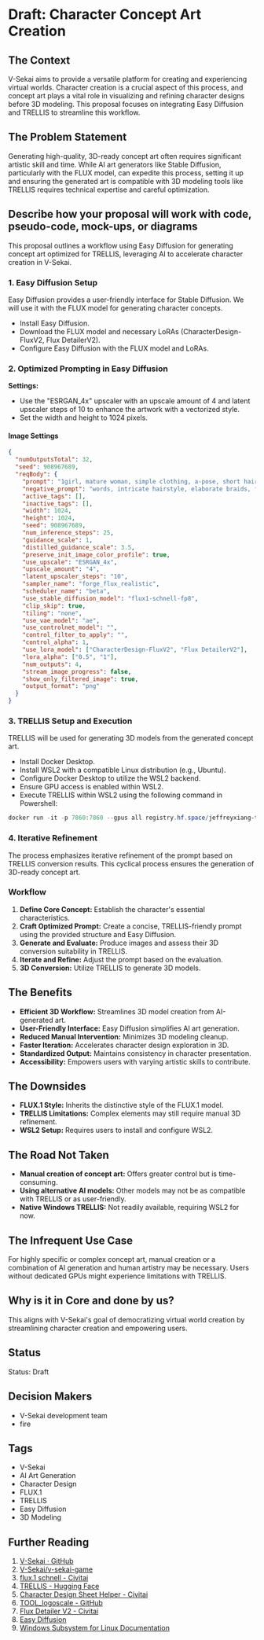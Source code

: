 # Draft: Character Concept Art Creation

## The Context

V-Sekai aims to provide a versatile platform for creating and experiencing virtual worlds. Character creation is a crucial aspect of this process, and concept art plays a vital role in visualizing and refining character designs before 3D modeling. This proposal focuses on integrating Easy Diffusion and TRELLIS to streamline this workflow.

## The Problem Statement

Generating high-quality, 3D-ready concept art often requires significant artistic skill and time. While AI art generators like Stable Diffusion, particularly with the FLUX model, can expedite this process, setting it up and ensuring the generated art is compatible with 3D modeling tools like TRELLIS requires technical expertise and careful optimization.

## Describe how your proposal will work with code, pseudo-code, mock-ups, or diagrams

This proposal outlines a workflow using Easy Diffusion for generating concept art optimized for TRELLIS, leveraging AI to accelerate character creation in V-Sekai.

### 1. Easy Diffusion Setup

Easy Diffusion provides a user-friendly interface for Stable Diffusion. We will use it with the FLUX model for generating character concepts.

- Install Easy Diffusion.
- Download the FLUX model and necessary LoRAs (CharacterDesign-FluxV2, Flux DetailerV2).
- Configure Easy Diffusion with the FLUX model and LoRAs.

### 2. Optimized Prompting in Easy Diffusion

**Settings:**

- Use the "ESRGAN_4x" upscaler with an upscale amount of 4 and latent upscaler steps of 10 to enhance the artwork with a vectorized style.
- Set the width and height to 1024 pixels.

#### Image Settings

```json
{
  "numOutputsTotal": 32,
  "seed": 908967689,
  "reqBody": {
    "prompt": "1girl, mature woman, simple clothing, a-pose, short hair, front view, back view, side view, solid color background, identical character, same woman in all views, consistent features across all angles",
    "negative_prompt": "words, intricate hairstyle, elaborate braids, flowing hair, hair accessories, jewelry, intricate patterns, excessive details, flowing scarves, complex accessories, dynamic pose, foreshortening, extreme angles, obscured limbs, young, child, teenager, youthful, high heels, white background, white",
    "active_tags": [],
    "inactive_tags": [],
    "width": 1024,
    "height": 1024,
    "seed": 908967689,
    "num_inference_steps": 25,
    "guidance_scale": 1,
    "distilled_guidance_scale": 3.5,
    "preserve_init_image_color_profile": true,
    "use_upscale": "ESRGAN_4x",
    "upscale_amount": "4",
    "latent_upscaler_steps": "10",
    "sampler_name": "forge_flux_realistic",
    "scheduler_name": "beta",
    "use_stable_diffusion_model": "flux1-schnell-fp8",
    "clip_skip": true,
    "tiling": "none",
    "use_vae_model": "ae",
    "use_controlnet_model": "",
    "control_filter_to_apply": "",
    "control_alpha": 1,
    "use_lora_model": ["CharacterDesign-FluxV2", "Flux DetailerV2"],
    "lora_alpha": ["0.5", "1"],
    "num_outputs": 4,
    "stream_image_progress": false,
    "show_only_filtered_image": true,
    "output_format": "png"
  }
}
```

### 3. TRELLIS Setup and Execution

TRELLIS will be used for generating 3D models from the generated concept art.

- Install Docker Desktop.
- Install WSL2 with a compatible Linux distribution (e.g., Ubuntu).
- Configure Docker Desktop to utilize the WSL2 backend.
- Ensure GPU access is enabled within WSL2.
- Execute TRELLIS within WSL2 using the following command in Powershell:

```powershell
docker run -it -p 7860:7860 --gpus all registry.hf.space/jeffreyxiang-trellis:latest python app.py
```

### 4. Iterative Refinement

The process emphasizes iterative refinement of the prompt based on TRELLIS conversion results. This cyclical process ensures the generation of 3D-ready concept art.

### Workflow

1.  **Define Core Concept:** Establish the character's essential characteristics.
2.  **Craft Optimized Prompt:** Create a concise, TRELLIS-friendly prompt using the provided structure and Easy Diffusion.
3.  **Generate and Evaluate:** Produce images and assess their 3D conversion suitability in TRELLIS.
4.  **Iterate and Refine:** Adjust the prompt based on the evaluation.
5.  **3D Conversion:** Utilize TRELLIS to generate 3D models.

## The Benefits

- **Efficient 3D Workflow:** Streamlines 3D model creation from AI-generated art.
- **User-Friendly Interface:** Easy Diffusion simplifies AI art generation.
- **Reduced Manual Intervention:** Minimizes 3D modeling cleanup.
- **Faster Iteration:** Accelerates character design exploration in 3D.
- **Standardized Output:** Maintains consistency in character presentation.
- **Accessibility:** Empowers users with varying artistic skills to contribute.

## The Downsides

- **FLUX.1 Style:** Inherits the distinctive style of the FLUX.1 model.
- **TRELLIS Limitations:** Complex elements may still require manual 3D refinement.
- **WSL2 Setup:** Requires users to install and configure WSL2.

## The Road Not Taken

- **Manual creation of concept art:** Offers greater control but is time-consuming.
- **Using alternative AI models:** Other models may not be as compatible with TRELLIS or as user-friendly.
- **Native Windows TRELLIS:** Not readily available, requiring WSL2 for now.

## The Infrequent Use Case

For highly specific or complex concept art, manual creation or a combination of AI generation and human artistry may be necessary. Users without dedicated GPUs might experience limitations with TRELLIS.

## Why is it in Core and done by us?

This aligns with V-Sekai's goal of democratizing virtual world creation by streamlining character creation and empowering users.

## Status

Status: Draft

## Decision Makers

- V-Sekai development team
- fire

## Tags

- V-Sekai
- AI Art Generation
- Character Design
- FLUX.1
- TRELLIS
- Easy Diffusion
- 3D Modeling

## Further Reading

1.  [V-Sekai · GitHub](https://github.com/v-sekai)
2.  [V-Sekai/v-sekai-game](https://github.com/v-sekai/v-sekai-game)
3.  [flux.1 schnell - Civitai](https://civitai.com/models/618692?modelVersionId=699279)
4.  [TRELLIS - Hugging Face](https://huggingface.co/spaces/JeffreyXiang/TRELLIS)
5.  [Character Design Sheet Helper - Civitai](https://civitai.com/models/100435)
6.  [TOOL_logoscale - GitHub](https://github.com/V-Sekai-fire/TOOL_logoscale/tree/main?tab=readme-ov-file)
7.  [Flux Detailer V2 - Civitai](https://civitai.com/models/685874/detailer-flux)
8.  [Easy Diffusion](https://easydiffusion.github.io/)
9.  [Windows Subsystem for Linux Documentation](https://docs.microsoft.com/en-us/windows/wsl/)
